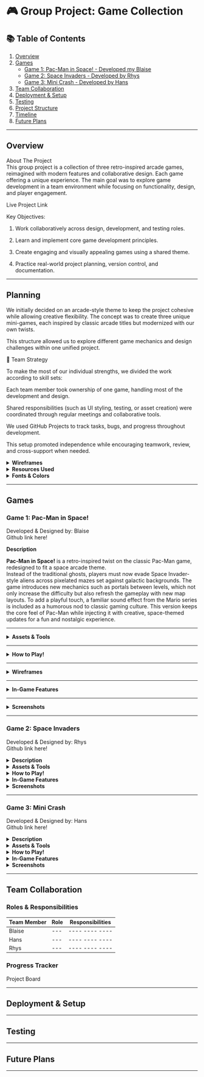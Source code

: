 # 🎮 Group Project: Game Collection

## 📚 Table of Contents

1. [Overview](#overview)
2. [Games](#games)
    - [Game 1: Pac-Man in Space! - Developed my Blaise](#game-1-pac-man-in-space)
    - [Game 2: Space Invaders - Developed by Rhys](#game-2-space-invaders)
    - [Game 3: Mini Crash - Developed by Hans](#game-3-mini-crash)
3. [Team Collaboration](#team-collaboration)
4. [Deployment & Setup](#deployment--setup)
5. [Testing](#testing)
6. [Project Structure](#project-structure)
7. [Timeline](#timeline)
8. [Future Plans](#future-plans)

---

## Overview

About The Project <br>
This group project is a collection of three retro-inspired arcade games, reimagined with modern features and collaborative design. Each game offering a unique experience. The main goal was to explore game development in a team environment while focusing on functionality, design, and player engagement.

Live Project Link

Key Objectives:

1. Work collaboratively across design, development, and testing roles.

2. Learn and implement core game development principles.

3. Create engaging and visually appealing games using a shared theme.

4. Practice real-world project planning, version control, and documentation.

---

## Planning

We initially decided on an arcade-style theme to keep the project cohesive while allowing creative flexibility. The concept was to create three unique mini-games, each inspired by classic arcade titles but modernized with our own twists.

This structure allowed us to explore different game mechanics and design challenges within one unified project.

🤝 Team Strategy

To make the most of our individual strengths, we divided the work according to skill sets:

Each team member took ownership of one game, handling most of the development and design.

Shared responsibilities (such as UI styling, testing, or asset creation) were coordinated through regular meetings and collaborative tools.

We used GitHub Projects to track tasks, bugs, and progress throughout development.

This setup promoted independence while encouraging teamwork, review, and cross-support when needed.


<details>
<summary><b>Wireframes</b></summary>

</details>

<details>
  <summary><strong>Resources Used</strong></summary>

  | **Resource**     | **Purpose**                                  |
|------------------|----------------------------------------------|
| Excalidraw       | Creating wireframes and visual planning      |
| Image Resizers    | Optimizing and resizing image assets         |
| Coolors          | Generating and organizing color palettes     |
| VS Code          | Writing and editing project source code      |
| Gemini & Canva   | Designing UI elements and visual assets      |
| Freesounds       | Adding royalty-free sound effects and music  |
| CoPilot          | Assisting with code suggestions and snippets |

</details>


<details>
  <summary><b>Fonts & Colors</b></summary>

  | Color Pallete                    | Visualized colors                   |
  |----------------------------------|----------------------------------|
  | ![color pallete](assets/images/readme/blaise/colors.png) | ![visualized colors](assets/images/readme/blaise/colorP.png) |

 <b>Font</b>

   ![google font](assets/images/readme/blaise/font.png) 

</details>


---

## Games

### Game 1: Pac-Man in Space!
Developed & Designed by: Blaise<br>
Github link here!

<strong>Description</strong>

<strong>Pac-Man in Space!</strong> is a retro-inspired twist on the classic Pac-Man game, redesigned to fit a space arcade theme. <br>
Instead of the traditional ghosts, players must now evade Space Invader-style aliens across pixelated mazes set against galactic backgrounds. The game introduces new mechanics such as portals between levels, which not only increase the difficulty but also refresh the gameplay with new map layouts. To add a playful touch, a familiar sound effect from the Mario series is included as a humorous nod to classic gaming culture. This version keeps the core feel of Pac-Man while injecting it with creative, space-themed updates for a fun and nostalgic experience.

---

<details>
<summary><strong>Assets & Tools</strong></summary>

| **Tools**     | **Purpose**                                  |
|------------------|----------------------------------------------|
| Canva       | Designing visual elements and layouts      |
| Freesounds       | Sourcing free sound effects and music      |
| Gif Splitter       | Breaking GIFs into frames for animation      |

| **Languages**     | **Purpose**                                  |
|------------------|----------------------------------------------|
| HTML       | Structuring content for the games      |
| CSS       | Styling the UI and animations      |
| JavaScript       | Game logic, interactions, and functionality      |


</details>

---

<details>
  <summary><strong>How to Play!</strong></summary>

Control Pac-Man using either the <b>Arrow keys</b> or <b>WASD</b> to move up, down, left, and right. Press the <b>spacebar</b> to start the game, and use it again to <b>pause</b> or <b>resume</b> during gameplay. 

On <b>Touch Devices</b>, swipe in any direction to move and tap once to start. A visible pause button allows you to stop the game at any time. While paused, you can choose to restart, resume, or toggle sound and music settings.

The objective is to collect all food pellets in the maze to clear the level. <b>Nuclear waste</b> grants bonus points, and <b>power-ups</b> temporarily scare the alien enemies, allowing you to eat them for extra score. Once all pellets are collected, find and collide with the <b>portal</b> to progress to the next level.

</details>

---

<details>
  <summary><strong>Wireframes</strong></summary>

  | Desktop Lobby                    | Desktop Game                    | Mobile Lobby                    | Mobile Game                    |
  |----------------------------------|----------------------------------|----------------------------------|----------------------------------|
  | ![PC Wireframe 1](assets/images/readme/blaise/pcLobby.png) | ![PC Wireframe 2](assets/images/readme/blaise/pcGame.png) | ![Mobile Wireframe 1](assets/images/readme/blaise/mobileLobby.png) | ![Mobile Wireframe 2](assets/images/readme/blaise/mobileGame.png) |

  | Map Layout 1                    | Map Layout 2                    | Map Layout 3                    |
  |----------------------------------|----------------------------------|----------------------------------|
  | ![map 1](assets/images/readme/blaise/map1.png) | ![map 2](assets/images/readme/blaise/map2.png) | ![map 3](assets/images/readme/blaise/map3.png) |

</details>

---

<details>
  <summary><strong>In-Game Features</strong></summary>
  Aliens flee when power-up is collected
When Pac-Man eats a power-up, nearby alien enemies enter a frightened state and run away, allowing Pac-Man to temporarily chase and eat them.

<br>
Portal appears upon level completion
Once all food pellets are collected, a portal becomes visible on the map. Colliding with this portal transports the player to the next level.

<br>
Pac-Man teleports through tunnels
Moving through designated tunnels on the map teleports Pac-Man from one side of the maze to the other, maintaining continuous gameplay flow.

<br>
Pac-Man cannot pass through vents
Certain areas, like vents, act as solid obstacles that block Pac-Man’s movement, requiring the player to navigate around them.

<br>
Next movement direction is saved to avoid missed turns
When a player inputs a direction that cannot be immediately taken (e.g., blocked by a wall), the game remembers this input and executes the turn as soon as it becomes possible.

</details>

---

<details>
  <summary><strong>Screenshots</strong></summary>

  | Start Game                    | In-Game                    |
  |----------------------------------|----------------------------------|
  | ![start game](assets/images/readme/blaise/startGame.png) | ![in game](assets/images/readme/blaise/ingame.png) |

  | Paused Game                    | Game Over! 3                    |
  |----------------------------------|----------------------------------|
  | ![paused game](assets/images/readme/blaise/pausedGame.png) | ![game over](assets/images/readme/blaise/gameOver.png) |

</details>

---

### Game 2: Space Invaders
Developed & Designed by: Rhys<br>
Github link here!

<details>
  <summary><strong>Description</strong></summary>
  
</details>

<details>
<summary><strong>Assets & Tools</strong></summary>

</details>

<details>
  <summary><strong>How to Play!</strong></summary>

</details>

<details>
  <summary><strong>In-Game Features</strong></summary>

</details>

<details>
  <summary><strong>Screenshots</strong></summary>

</details>

---

### Game 3: Mini Crash
Developed & Designed by: Hans<br>
Github link here!

<details>
  <summary><strong>Description</strong></summary>
  
</details>

<details>
<summary><strong>Assets & Tools</strong></summary>

</details>

<details>
  <summary><strong>How to Play!</strong></summary>

</details>

<details>
  <summary><strong>In-Game Features</strong></summary>

</details>

<details>
  <summary><strong>Screenshots</strong></summary>

</details>

---

## Team Collaboration

### Roles & Responsibilities

| Team Member | Role | Responsibilities |
|-------------|------|------------------|
| Blaise       | --- | ---- ---- ---- |
| Hans         | --- | ---- ---- ---- |
| Rhys       | --- | ---- ---- ---- |


### Progress Tracker

Project Board

---

## Deployment & Setup


---

## Testing

---

## Future Plans

---

### 